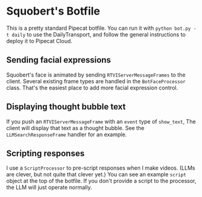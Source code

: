 # Squobert's Botfile

This is a pretty standard Pipecat botfile. You can run it with `python bot.py -t daily` to use the DailyTransport, and follow the general instructions to deploy it to Pipecat Cloud.

## Sending facial expressions

Squobert's face is animated by sending `RTVIServerMessageFrames` to the client. Several existing frame types are handled in the `BotFaceProcessor` class. That's the easiest place to add more facial expression control.

## Displaying thought bubble text

If you push an `RTVIServerMessageFrame` with an `event` type of `show_text`, The client will display that text as a thought bubble. See the `LLMSearchResponseFrame` handler for an example.

## Scripting responses

I use a `ScriptProcessor` to pre-script responses when I make videos. (LLMs are clever, but not quite that clever yet.) You can see an example `script` object at the top of the botfile. If you don't provide a script to the processor, the LLM will just operate normally.
